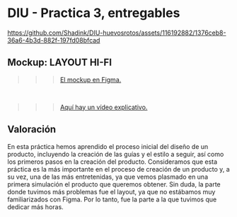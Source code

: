 # DIU - Practica 3, entregables



https://github.com/Shadink/DIU-huevosrotos/assets/116192882/1376ceb8-36a6-4b3d-882f-197fd08bfcad




## Mockup: LAYOUT HI-FI

>>> [El mockup en Figma.
](https://www.figma.com/proto/Qfmy0NfNxUEQ3z3gPPgFFM/Untitled?node-id=88-2&t=Guf77DH4mG78ZH0R-1&scaling=min-zoom&page-id=0%3A1&starting-point-node-id=88%3A2&show-proto-sidebar=1)
<br>

>>> [Aquí hay un vídeo explicativo.](https://drive.google.com/file/d/1fJhCSlTNekhh8cCRO5GgMPvcbyXkLISp/view?usp=sharing)

## Valoración
En esta práctica hemos aprendido el proceso inicial del diseño de un producto, incluyendo la creación de las guías y el estilo a seguir, así como los primeros pasos en la creación del producto. Consideramos que esta práctica es la más importante en el proceso de creación de un producto y, a su vez, una de las más entretenidas, ya que vemos plasmado en una primera simulación el producto que queremos obtener. Sin duda, la parte donde tuvimos más problemas fue el layout, ya que no estábamos muy familiarizados con Figma. Por lo tanto, fue la parte a la que tuvimos que dedicar más horas.
